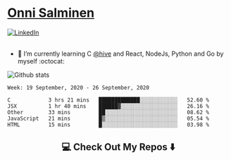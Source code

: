 <h1> <a href="https://osalmine.github.io/cv/">Onni Salminen</a></h1>
<a href="https://www.linkedin.com/in/onni-salminen/" target="_blank"><img src="https://img.shields.io/badge/LinkedIn-%230077B5.svg?&style=flat-square&logo=linkedin&logoColor=white" alt="LinkedIn"></a>
<br />
<br />

- 🌱 I’m currently learning C <a href="https://www.hive.fi/en/">@hive</a> and React, NodeJs, Python and Go by myself :octocat:

![Github stats](https://github-readme-stats.vercel.app/api?username=osalmine&count_private=true&show_icons=true&theme=graywhite&hide=issues,stars)

<!--START_SECTION:waka-->
```text
Week: 19 September, 2020 - 26 September, 2020

C            3 hrs 21 mins   █████████████░░░░░░░░░░░░   52.60 % 
JSX          1 hr 40 mins    ██████▓░░░░░░░░░░░░░░░░░░   26.16 % 
Other        33 mins         ██░░░░░░░░░░░░░░░░░░░░░░░   08.62 % 
JavaScript   21 mins         █▒░░░░░░░░░░░░░░░░░░░░░░░   05.54 % 
HTML         15 mins         █░░░░░░░░░░░░░░░░░░░░░░░░   03.98 % 
```
<!--END_SECTION:waka-->

<h2  align="center">💻 Check Out My Repos ⬇️ </h2>
